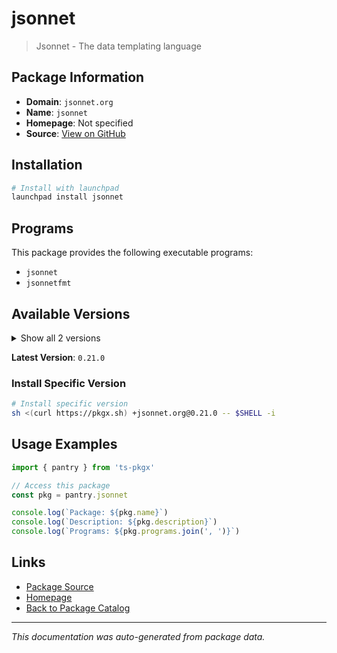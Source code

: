 # jsonnet

> Jsonnet - The data templating language

## Package Information

- **Domain**: `jsonnet.org`
- **Name**: `jsonnet`
- **Homepage**: Not specified
- **Source**: [View on GitHub](https://github.com/pkgxdev/pantry/tree/main/projects/jsonnet.org/package.yml)

## Installation

```bash
# Install with launchpad
launchpad install jsonnet
```

## Programs

This package provides the following executable programs:

- `jsonnet`
- `jsonnetfmt`

## Available Versions

<details>
<summary>Show all 2 versions</summary>

- `0.21.0`, `0.20.0`

</details>

**Latest Version**: `0.21.0`

### Install Specific Version

```bash
# Install specific version
sh <(curl https://pkgx.sh) +jsonnet.org@0.21.0 -- $SHELL -i
```

## Usage Examples

```typescript
import { pantry } from 'ts-pkgx'

// Access this package
const pkg = pantry.jsonnet

console.log(`Package: ${pkg.name}`)
console.log(`Description: ${pkg.description}`)
console.log(`Programs: ${pkg.programs.join(', ')}`)
```

## Links

- [Package Source](https://github.com/pkgxdev/pantry/tree/main/projects/jsonnet.org/package.yml)
- [Homepage](#)
- [Back to Package Catalog](../../package-catalog.md)

---

*This documentation was auto-generated from package data.*
